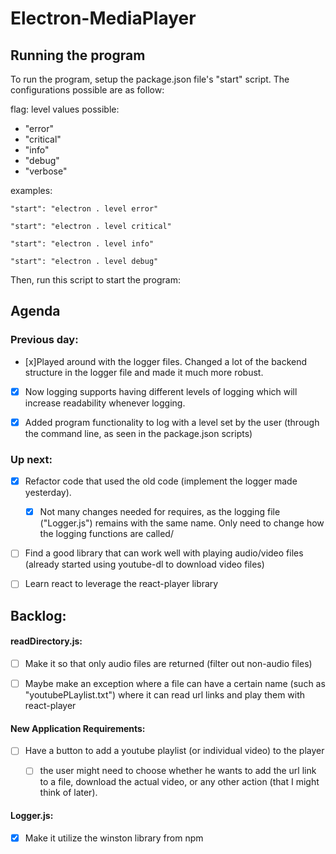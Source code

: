 # Electron-MediaPlayer

## Running the program

To run the program, setup the package.json file's "start" script. The configurations possible are as follow:

flag: level
values possible:

- "error"
- "critical"
- "info"
- "debug"
- "verbose" 

examples:

```
"start": "electron . level error"

"start": "electron . level critical"

"start": "electron . level info"

"start": "electron . level debug"
```

Then, run this script to start the program:




## Agenda

### Previous day:

- [x]Played around with the logger files. Changed a lot of the backend structure in the logger file and made it much more robust. 
- [x] Now logging supports having different levels of logging which will increase readability whenever logging. 
- [x] Added program functionality to log with a level set by the user (through the command line, as seen in the package.json scripts) 


### Up next:

- [x] Refactor code that used the old code (implement the logger made yesterday). 
  - [x] Not many changes needed for requires, as the logging file ("Logger.js") remains with the same name. Only need to change how the logging functions are called/
- [ ] Find a good library that can work well with playing audio/video files (already started using youtube-dl to download video files)
- [ ] Learn react to leverage the react-player library 



## Backlog:

#### readDirectory.js:
- [ ] Make it so that only audio files are returned (filter out non-audio files)
- [ ] Maybe make an exception where a file can have a certain name (such as "youtubePLaylist.txt") where it can read url links and play them with react-player


#### New Application Requirements:
- [ ] Have a button to add a youtube playlist (or individual video) to the player
  -[ ] the user might need to choose whether he wants to add the url link to a file, download the actual video, or any other action (that I might think of later).


#### Logger.js:
- [x] Make it utilize the winston library from npm